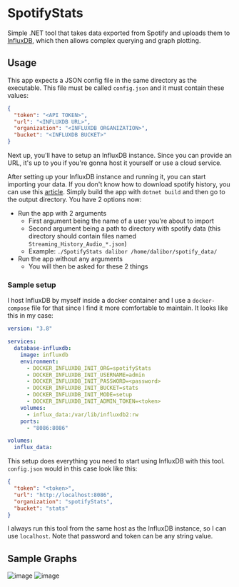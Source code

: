 # SpotifyStats
Simple .NET tool that takes data exported from Spotify and uploads them to [InfluxDB](https://www.influxdata.com/), which then allows complex querying and graph plotting.

## Usage
This app expects a JSON config file in the same directory as the executable. This file must be called `config.json` and it must contain these values:
```json
{
  "token": "<API TOKEN>",
  "url": "<INFLUXDB URL>",
  "organization": "<INFLUXDB ORGANIZATION>",
  "bucket": "<INFLUXDB BUCKET>"
}
```

Next up, you'll have to setup an InfluxDB instance. Since you can provide an URL, it's up to you if you're gonna host it yourself or use a cloud service.

After setting up your InfluxDB instance and running it, you can start importing your data. If you don't know how to download spotify history, you can use this [article](https://support.stats.fm/docs/import/spotify-import/). Simply build the app with `dotnet build` and then go to the output directory. You have 2 options now:
- Run the app with 2 arguments
  - First argument being the name of a user you're about to import
  - Second argument being a path to directory with spotify data (this directory should contain files named `Streaming_History_Audio_*.json`)
  - Example: `./SpotifyStats dalibor /home/dalibor/spotify_data/`
- Run the app without any arguments
  - You will then be asked for these 2 things

### Sample setup
I host InfluxDB by myself inside a docker container and I use a `docker-compose` file for that since I find it more comfortable to maintain. It looks like this in my case:
```yaml
version: "3.8"

services:
  database-influxdb:
    image: influxdb
    environment:
      - DOCKER_INFLUXDB_INIT_ORG=spotifyStats
      - DOCKER_INFLUXDB_INIT_USERNAME=admin
      - DOCKER_INFLUXDB_INIT_PASSWORD=<password>
      - DOCKER_INFLUXDB_INIT_BUCKET=stats
      - DOCKER_INFLUXDB_INIT_MODE=setup
      - DOCKER_INFLUXDB_INIT_ADMIN_TOKEN=<token>
    volumes:
      - influx_data:/var/lib/influxdb2:rw
    ports:
      - "8086:8086"

volumes:
  influx_data:
```

This setup does everything you need to start using InfluxDB with this tool. `config.json` would in this case look like this:
```json
{
  "token": "<token>",
  "url": "http://localhost:8086",
  "organization": "spotifyStats",
  "bucket": "stats"
}
```

I always run this tool from the same host as the InfluxDB instance, so I can use `localhost`. Note that password and token can be any string value.

## Sample Graphs
![image](https://github.com/dalibor-osu/SpotifyStats/assets/77931392/f9757848-d01d-40b6-8df3-e1cce3c914e4)
![image](https://github.com/dalibor-osu/SpotifyStats/assets/77931392/62b26078-7af1-41d4-8925-47b62745e22d)
